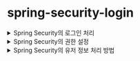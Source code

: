# spring-security-login

<details>
<summary>Spring Security의 로그인 처리</summary>

## 0. 개요

Spring Security로 로그인 기능을 구현하면 많은 이점이 있다.

1. 세션의 처리를 자동으로 해주고, 그 세션을 통해 유저의 정보를 파싱할 수 있다.
2. 보안적인 처리를  스프링 시큐리티에 의존하여 편하게 작업할 수 있다.
3. 권한 저리 처리를 스프링 시큐리티에 의존하여 편하게 작업할 수 있다. 

이 외에도 계정 만료 처리, 비밀번호 만료 처리 등 많은 처리를 손쉽게 할 수 있도록 도와주지만, 셋팅이 조금 복잡하고 어려운 것들이 많다.
그래서 그러한 것들을 하나씩 정리해보려고 한다.

## 1. Spring Security의 Login Config 셋팅

```java
public class SecurityConfig {
    /**
     * Spring Security에 대한 기본적인 설정을 정의하는 메서드입니다.
     * 이 메서드는 SecurityFilterChain을 생성하여 반환하는 Bean으로 등록됩니다.
     *
     * @param http HttpSecurity 객체, Spring Security 설정을 구성하기 위한 메서드가 제공됩니다.
     * @return SecurityFilterChain 객체, Spring Security 필터 체인을 나타냅니다.
     * @throws Exception HttpSecurity 구성 중에 발생할 수 있는 예외
     */
    @Bean
    public SecurityFilterChain filterChain(HttpSecurity http) throws Exception {
        return http
                    .csrf()
                .and()
                    .authorizeRequests()
                    .antMatchers("/admin").hasRole("ADMIN")
                    .antMatchers("/**").permitAll()
                .and()
                    .formLogin()
                    .loginPage("/login")
                    .loginProcessingUrl("/login")
                    .defaultSuccessUrl("/")
                .and()
                    .logout()
                    .logoutUrl("/logout")
                    .logoutSuccessUrl("/login")
                .and()
                    .build();

        // `csrf()`: CSRF(Cross-Site Request Forgery)에 대한 설정을 활성화합니다.
        // `authorizeRequests()`: 요청에 대한 접근 권한 설정을 시작합니다.
        // `antMatchers("/admin").hasRole("ADMIN")`: '/admin' 경로에 접근하기 위해 'ADMIN' 권한이 필요합니다.
        // `antMatchers("/**").permitAll()`: 모든 경로에 대한 접근을 허용합니다.
        // `formLogin()`: 폼 로그인에 관한 설정을 시작합니다.
        // 'loginPage("/login")' 로그인 페이지를 설정합니다 (Get 요청)
        // `loginProcessingUrl("/login")`: 로그인 처리를 담당하는 URL을 설정합니다. (Post 요청)
        // `defaultSuccessUrl("/")`: 로그인 성공 후 사용자를 리디렉션할 기본 URL을 설정합니다.
        // `logout()`: 로그아웃에 관한 설정을 시작합니다.
        // `logoutUrl("/logout")`: 로그아웃 처리를 담당하는 URL을 설정합니다.
        // `logoutSuccessUrl("/login")`: 로그아웃 성공 후 사용자를 리디렉션할 URL을 설정합니다.
        // `build()`: SecurityFilterChain을 빌드하여 반환합니다.
    }
```

위에 주석으로 다 달아두었지만 다시 설명을 한다.

예전에는 `WebSecurityConfigurerAdapter` 를 상속 받아서 오버라이딩으로 구현했으나, 현재는 빈으로 구현하고 있다.

![스크린샷 2023-06-01 오후 9.08.09.png](https://s3-us-west-2.amazonaws.com/secure.notion-static.com/08c1a52a-763a-4e36-b3ec-c64e34d95128/%E1%84%89%E1%85%B3%E1%84%8F%E1%85%B3%E1%84%85%E1%85%B5%E1%86%AB%E1%84%89%E1%85%A3%E1%86%BA_2023-06-01_%E1%84%8B%E1%85%A9%E1%84%92%E1%85%AE_9.08.09.png)

상세 정보에 들어가면 주석에 Bean으로 등록하는 방법을 친절하게 잘 적어뒀다.
쉽게 설명하면 and()가 하나의 괄호 라고 생각을 하면 편할 것 같다.
예시를 들어 

```java
		.and()
                    .formLogin()
                    .loginPage("/login")
                    .loginProcessingUrl("/login")
                    .defaultSuccessUrl("/")
                .and()
                    .logout()
                    .logoutUrl("/logout")
                    .logoutSuccessUrl("/login")
```

`formLogin()` 의 처리가 끝나면 and로 괄호를 닫고 `.logout()` 로 새로 괄호를 열어 코딩을 하는 느낌이었다. 따라소 위와 같이 줄을 정리해놓은면 가독성이 더 좋을 것 같다.

나의 셋팅을 하나씩 살펴보면
CSRF을 사용하고
”/admin” 사이트에는 ADMIN이라는 등급을 가지고 있는 유저만 접근이 가능하며
그 외 사이트는 모든 사람이 접근이 가능한다.
로그인 사이트는 “/login” 을 사용하며, 성공하면 “/”로 이동한다.
로그아웃 사이트는 “/logout”을 사용하며 로그아웃에 성공하면 “/login”으로 이동한다.

위와 같은 셋팅을 지니고 있다.

이후에 셋팅을 해야 하는 부분을 UserDetails부분이다.

## 2. Spring Security의 UserDetails셋팅

```java
/**
 * 사용자 정보를 담은 User 객체를 UserDetails 인터페이스를 구현하여 래핑한 클래스입니다.
 * 주어진 User 객체에서 필요한 정보를 추출하여 UserDetails의 메서드를 구현합니다.
 */
public class UserDetailsImpl implements UserDetails {
    private final transient User user;

    /**
     * UserDetail 객체를 생성하는 생성자입니다.
     *
     * @param user 사용자 정보를 담은 User 객체
     */
    public UserDetailsImpl(User user) {
        this.user = user;
    }

    /**
     * 사용자의 권한 정보를 반환하는 메서드입니다.
     * User 객체에서 사용자 등급(UserGrade)을 추출하여 해당 등급의 권한을 반환합니다.
     *
     * @return 사용자의 권한 정보를 나타내는 GrantedAuthority 컬렉션
     */
    @Override
    public Collection<? extends GrantedAuthority> getAuthorities() {
        Collection<GrantedAuthority> collection = new ArrayList<>();
        collection.add((GrantedAuthority) () -> user.getUserGrade().getAuthority());
        return collection;
    }

    /**
     * 사용자의 비밀번호를 반환하는 메서드입니다.
     *
     * @return 사용자의 비밀번호
     */
    @Override
    public String getPassword() {
        return user.getPassword();
    }

    /**
     * 사용자의 이름(username)을 반환하는 메서드입니다.
     *
     * @return 사용자의 이름(username)
     */
    @Override
    public String getUsername() {
        return user.getName();
    }

    /**
     * 사용자 계정의 만료 여부를 반환하는 메서드입니다.
     * 항상 true를 반환하여 계정이 만료되지 않았음을 나타냅니다.
     *
     * @return 사용자 계정의 만료 여부
     */
    @Override
    public boolean isAccountNonExpired() {
        return true;
    }

    /**
     * 사용자 계정의 잠김 상태 여부를 반환하는 메서드입니다.
     * 항상 true를 반환하여 계정이 잠겨있지 않음을 나타냅니다.
     *
     * @return 사용자 계정의 잠김 상태 여부
     */
    @Override
    public boolean isAccountNonLocked() {
        return true;
    }

    /**
     * 사용자 계정의 비밀번호 만료 여부를 반환하는 메서드입니다.
     * 항상 true를 반환하여 비밀번호가 만료되지 않았음을 나타냅니다.
     *
     * @return 사용자 계정의 비밀번호 만료 여부
     */
    @Override
    public boolean isCredentialsNonExpired() {
        return true;
    }

    /**
     * 사용자 계정의 활성화 여부를 반환하는 메서드입니다.
     * 항상 true를 반환하여 계정이 활성화되어 있음을 나타냅니다.
     *
     * @return 사용자 계정의 활성화 여부
     */
    @Override
    public boolean isEnabled() {
        return true;
    }

    /**
     * 사용자의 등급을 반환하는 메서드입니다.
     *
     * @return 사용자의 등급
     */
    public UserGrade getUserGrade(){
        return user.getUserGrade();
    }
}
```

위와 같이 설정을 하면 된다.
각 메소드는 주석을 달아놓았다.

여기서 우리가 주의깊게 봐야하는 부분이 몇 군대 있는데

```java
private final transient User user;

    /**
     * UserDetail 객체를 생성하는 생성자입니다.
     *
     * @param user 사용자 정보를 담은 User 객체
     */
    public UserDetailsImpl(User user) {
        this.user = user;
    }
```

우선 User을 가지고 있어야만 생성될 수 있도록 생성자를 만드는 부분이 필수적이다.
이 User의 정보를 가지고 검증을 하기 때문이다.

```java
/**
     * 사용자의 비밀번호를 반환하는 메서드입니다.
     *
     * @return 사용자의 비밀번호
     */
    @Override
    public String getPassword() {
        return user.getPassword();
    }

    /**
     * 사용자의 이름(username)을 반환하는 메서드입니다.
     *
     * @return 사용자의 이름(username)
     */
    @Override
    public String getUsername() {
        return user.getName();
    }
```

이런식으로 Password와 username을 반환해주어야 인증을 할 수 있다.
위에는 유저의 등급을 확인하는 구간도 있는데, 그 쪽은 이따 등급에 관해서 이야기를 할 때 설명하도록 하겠다.
자 이쯤에서 나는 궁금한 것이 생겼다.
대체 어떻게 저 user을 가지고 오는거지…?
우선 

## 3. Spring Security의 UserDetailsService셋팅

```java
@Service
@RequiredArgsConstructor
public class UserDetailsServiceImpl implements UserDetailsService {
    private final UserRepository userRepository;

    /**
     * Login 사이트에 접근하면 가장 먼저 실행되는 메서드입니다.
     * 주어진 사용자 이름(username)을 기반으로 사용자 정보를 조회하고,
     * 조회된 정보를 UserDetails 객체로 변환하여 반환하면 Spring Security의 로그인 처리가 시작됩니다.
     * 이 메서드는 데이터베이스에서 사용자 정보를 조회하는 방식이나 MyBatis, JPA 등에 따라 다를 수 있습니다.
     *
     * @param username 사용자 이름(username)으로 사용자 정보를 조회하기 위한 식별자
     * @return UserDetails 객체로 변환된 사용자 정보
     * @throws UsernameNotFoundException 주어진 사용자 이름으로 사용자를 찾을 수 없는 경우 발생하는 예외
     */
    @Override
    public UserDetails loadUserByUsername(String username) throws UsernameNotFoundException {
        return new UserDetailsImpl(userRepository.findByName(username).orElseGet(null));
    }
}
```

`UserDetailsService`를 구현하면 위와 같은 형식으로 작성하게 된다.
UserDetails를 상속받은 `UserDetailsImp`를 리턴해주어야 한다.
여기서 각 ORM에 따라 조금은 다른 방식으로 처리가 될 것이다.
꼭 User을 반환할 필요는 없지만, 우리는 객체 지향 언어인 자바를 하고 있기에, 객체를 반환해주는 쪽으로 작업을 했다.

아니 대체 어디서 거쳐서 여기로 오는건가.. 싶었다.

## 4. Spring Security의 로그인 처리 로직?

![Untitled](https://s3-us-west-2.amazonaws.com/secure.notion-static.com/3402bfa1-fde8-421d-beb4-38f5d97b6ba2/Untitled.png)

위의 코드에서 `DaoAuthenticationProvider` 에서 오는거였다.
`AuthenticationProcessingFilter` ****에서 username과 password를 받아 

`UsernamePasswordAuthenticationToken` 토큰 객체를 만들고
`AuthenticationManager` 에 전달된다. 이후 순차적으로 인증 처리를 진행 한다.

`DaoAuthenticationProvider` 에서는 `UserDetailsService` 를 사용해서 사용자 정보를 가지고 오고, `UserDetailsService` 는 username을 통해 `UserDetails` 를 반환한다. 반환된 `UserDetails`를 통해 

`DaoAuthenticationProvider` 는 비밀번호를 비교하여 인증 후에 `Authentication` 를 반환하고, 
*(정확히는 `DaoAuthenticationProvider` 부모인 `AbstractUserDetailsAuthenticationProvider` 에서 반환되는 것 같다.)*
`SecurityContextHolder`에 전달된다. 

즉, 로그인의 대부분의 처리는 `DaoAuthenticationProvider` 에서 처리가 된다는 이야기이다. 

## 5. 주저리 주저리

공부하면서 머리 깨지는 줄 알았다. 보면서 스프링 시큐리티 코드가 아름답다고 생각이 들기도 했다. 언젠가는 저런 코드를 내가 작성할 수 있을까? 라는 생각도 많이 들었고, 생각보다 시큐리티 코드가 굉장히 광범위하고 넓었다.
시큐리티를 공부하면 정말 공부할 게 많다는 이야기를 들었는데, 실제로 공부해보니 그 양이 어마어마 했다.
심지어 왜? 작동하는지에 대해서 의문을 가지는 사람조차 많지 않아 정보를 찾는데에 어려움이 많이 있었다.
내가 조사한 자로들이 여러분들게 조금이나마 도움이 되었으면 좋겠고, 더 나은 문서를 작업하기 위해 노력해보도록 하겠습니다.

  
</details>
 
  
<details>
<summary>Spring Security의 권한 설정</summary>
  
  ## 0. 개요

스프링 시

Spring Security의 권한을 이용하면 다양한 것을 쉽게 사용이 가능하다.
예를 들면 Admin 사이트에 권한이 없으면 접근하지 못하는 경우 등이 그렇다.

## 1. Spring Security의 Login Config 셋팅

  ![Untitled (2)](https://github.com/GiLik154/spring-security-login/assets/118507239/f1decf60-67a6-46e3-8aee-99e0b560cc96)

  ![Untitled (3)](https://github.com/GiLik154/spring-security-login/assets/118507239/16442a14-99ba-4e41-962d-dc999c483e63)


자세한 설명은 로그인에 관해서 적어놓은 글에 적어두었습니다.
위의 링크는 테스트를 위하여 설정하였습니다.

## 2. Enum 셋팅

![Untitled (4)](https://github.com/GiLik154/spring-security-login/assets/118507239/180f6b4b-e78b-44af-be8d-1a79d915b946)

테스틀 위하여 3가지 단계를 설정하였습니다.
또한 Spring Security의 경우 ROLE_이라는 접두사가 붙어야 하기 때문에 Get메소에 
`return "ROLE_" + name();` 와 같이 설정하였습니다.

ROLE_을 생략하고 싶다면

![Untitled (5)](https://github.com/GiLik154/spring-security-login/assets/118507239/bd4f2b3c-fea6-49ee-be99-a9e368a2eaa9)

위와 같이 `hasAnyAuthority` 를 사용하면 되긴한다.
하지만 스프링 시큐리티의 기본 로직은 ROLE_ 을 사용하기 때문에 권장하지는 않는 방법인 듯 하다.

## 3. UserDetails 셋팅

![Untitled (6)](https://github.com/GiLik154/spring-security-login/assets/118507239/6b7b9ab3-3096-4297-91e2-11e80c9c6a91)

이후 위와 같은 방식으로 사용자의 등급을 넣어주어야 한다.

![Untitled (7)](https://github.com/GiLik154/spring-security-login/assets/118507239/650a060c-51ad-4512-865b-de97f6c06f0c)

로그인을 하고 디버깅을 찍어보면 아래와 같이 정보들이 잘 들어가는 것을 볼 수 있다.

## 4-0 init

![Untitled (8)](https://github.com/GiLik154/spring-security-login/assets/118507239/cea82e00-eb4e-45d5-a88a-27b36bfc381c)

2개의 계정을 준비했고

![Untitled (9)](https://github.com/GiLik154/spring-security-login/assets/118507239/ce6b795e-0649-4241-932f-9b80776e4e56)

2개의 사이트를 준비하였다.

## 4-1 USER등급의 사이트 접속

우선 유저로 접속을 하면
  
<img width="421" alt="Untitled (10)" src="https://github.com/GiLik154/spring-security-login/assets/118507239/6abd6dba-bf1b-4899-9361-b5f11ccd0b3c">


user 사이트에는 접속이 잘 되나, 

<img width="464" alt="Untitled (11)" src="https://github.com/GiLik154/spring-security-login/assets/118507239/fd62ace0-31de-4dec-b9f7-de0aeee7fefb">

admin 사이트에는 접속이 안되는 것을 볼 수 있다. 

## 4-2 ADMIN 등급의 사이트 접속

admin의 경우는 user사이트에도 접속이 되고

<img width="446" alt="Untitled (12)" src="https://github.com/GiLik154/spring-security-login/assets/118507239/5abceb46-99dc-48dd-9b00-b85b7b3485d0">

admin 사이트에도 접속이 잘 되는것을 볼 수 있다.

<img width="456" alt="Untitled (13)" src="https://github.com/GiLik154/spring-security-login/assets/118507239/0fdf37b5-31c6-4be1-8534-cd08cc5050b4">

## 5. 결론

위와 같이 스프링 시큐리티의 권한을 이용하면 쉽게 사이트 별 접속 권한을 설정해 줄 수 있고
손 쉽게 코딩을 진행할 수 있다.
원래라면 인터셉터나 필터를 통해 우리가 구현해주어야 하는 부분을 쉽게 구현할 수 있다는 장점이 있다.
단점으로는 구현하는 것이 조금 까다롭고, `UserDetails` 을 필수로 구현을 하다 보니 개개인의 코딩 스타일에 맞지 않는 경우도 있을 수 있다는 생각이 든다.
하지만 편리하고 강력한 기능인 것을 확실하니, 알고 있다면 도움이 많이 될 것이라고 생각했다.
  
  
  
  
  
</details>

<details>
<summary>Spring Security의 유저 정보 처리 방법</summary>
  ## 0. 개요

Spring Security의 로그인 기능을 이용하면 유저의 정보를 받아오는 것이 매우 편해진다.
`UserDetails`의 정보를 알아서 파싱해주기 때문이다.
어떤식으로 파싱이되고, 어떻게 하면 정보들을 읽어올 수 있는지에 대해서 알아보려고 한다.

## 1. Spring Security의 처리 방법?

Spring Security는 세션을 사용하는 방법으로 로그인 처리를 진행한다.

![Untitled (14)](https://github.com/GiLik154/spring-security-login/assets/118507239/81adbf9d-2bcc-453d-b18d-6edd9759d15f)

로그인을 시도하면 JSESSIONID를 이렇게 반환하는것을 알 수 있다.
이것이 세션 키라는 것을 대부분의 사람들은 다 알고 있을 것이다.

![Untitled (15)](https://github.com/GiLik154/spring-security-login/assets/118507239/1792cd11-5915-4ab7-95c8-b0e903c4e2b1)

세션을 뜯어보기 위해서 위와 같은 코드를 작성했다.

![Untitled (16)](https://github.com/GiLik154/spring-security-login/assets/118507239/53fd63fd-79a3-4d2c-b2ba-bdfbea5cde4b)

`SPRING_SECURITY_CONTEXT` 를 통해서 `SecurityContext` 를 받아올 수 있고,
`SecurityContext` 안에는 `Authentication` 가 있는 것을 확인할 수 있다.
`Authentication` 의 안에는 `getPrincipal`룰 통해 `userDetailsImpl` 를 받아올 수 있는 것을 확인할 수 있다.
`userDetailsImpl` 은 우리가 이전에도 본 것 처럼 유저의 정보가 담겨있다.

`userDetailsImpl.getUsername()` 를 하면 이제 로그인 한 유저의 이름을 받아올 수 있게 된다.

위의 로직을 위해 세션을 보내주는 곳은

![Untitled (17)](https://github.com/GiLik154/spring-security-login/assets/118507239/867f7fca-32eb-4e47-bb3e-f6e546d239cb)

이곳이었다. 이곳에서 로직을 살펴보니
  
![Untitled (18)](https://github.com/GiLik154/spring-security-login/assets/118507239/2df6bfc0-563d-4bd9-8dd8-a8e2fca93a59)

위와 같은 로직을 실행 후에 `httpSession.setAttribute(springSecurityContextKey, context);` 를 하는 것을 살펴볼 수 있었다.

하지만 이렇게 매번 세션을 파싱해서 하는 방법은 너무 귀찮고 복잡하고 세션의 name을 외워야 하는 불상사가 있다. 이것을 해결해주기 위해서 스프링 부트는 2가지 방법을 더 제시해주고 있다.

## 2. Spring Boot에서 권하는 방법은?

![Untitled (19)](https://github.com/GiLik154/spring-security-login/assets/118507239/7688bd6c-0e40-4f51-8172-855455ca9521)

우선 2가지를 전체적으로 보면 이 차이이다.

`SecurityContextHolder`를 통해 `Authentication` 를 받아오거나
`Authentication` 를 매개 변수로 받아올 수 있다.

이것은 취향에 따라 다르지만, 결국 똑같이 작동한다는 것을 알 수 있다.
어느 쪽을 선택 하는 것이 가독성이 더 좋은지에 따라는 사람마다 다를 것이다.

## 3. User의 다른 정보를 가지고 오고 싶은데?

이건 아주 쉽다. 내가 구현한 `UserDetails` 에 get메소드만 더 넣어주면 된다.

![Untitled (20)](https://github.com/GiLik154/spring-security-login/assets/118507239/de6f8a25-680d-43f1-82aa-f21d1f352b93)

위와 같은 방식으로 말이다.
단 주의해야 할 점은, 보안적인 요소를 신경써서 어디까지 우리가 의존해도 될까? 를 고민하면 될 것 같다.

## 4. 결론

Spring Security에서 로그인을 하고 유저 정보를 읽어오는 로직이 궁금했다.
그래서 많이 찾아봤지만, 세션을 이용한다는 것을 빼고 어떤식으로 작동하는지에 대한 설명은 많지 않았다.
세션을 어디서 보내고, 어떤 이름으로 보내고 어떤 로직들이 처리가 되어야 하는지에 대한 내용이 많지 않아
조사하는데 시간이 조금 많이 걸렸다.
하지만 이렇게 조사하고 나니 조금 속이 시원하긴 하지만, 정말 복잡하게 얽혀있는 로직이라는 생각이 들었다.
이것을 알고 있다고 하여서 도움이 많이 되진 않겠지만, 그래도 나 처럼 궁금한 사람들에게는 도움이 되었으면 좋겠다.

</details>
